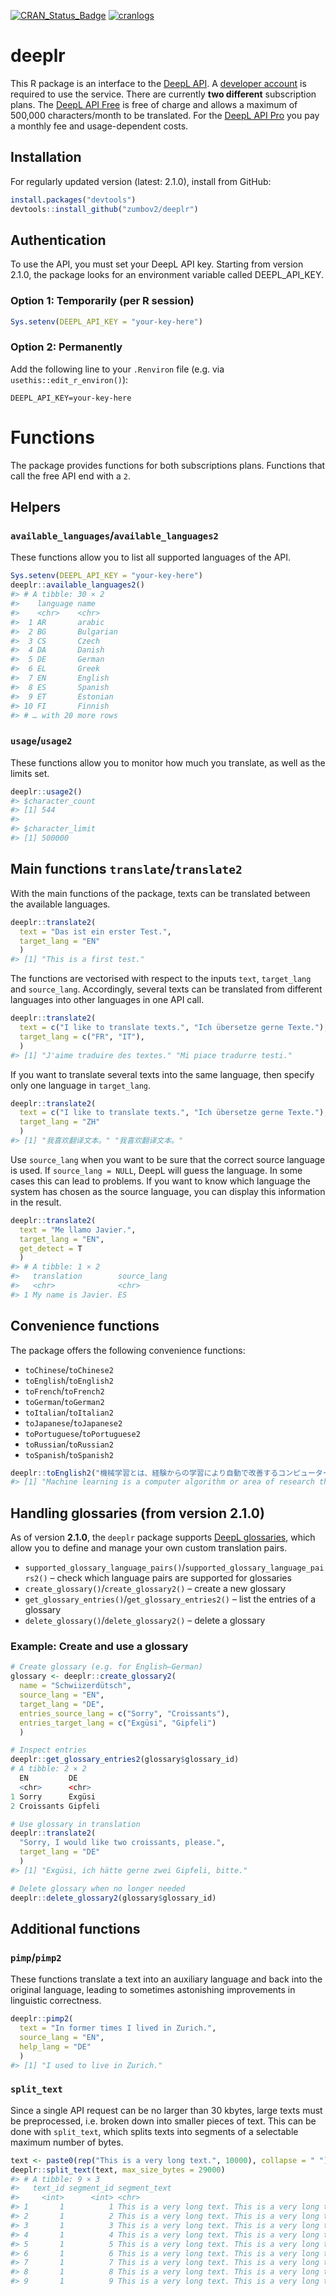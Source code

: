 [![CRAN_Status_Badge](http://www.r-pkg.org/badges/version/deeplr)](https://cran.r-project.org/package=deeplr)
[![cranlogs](https://cranlogs.r-pkg.org/badges/grand-total/deeplr)](http://cran.rstudio.com/web/packages/deeplr/index.html)

# deeplr
This R package is an interface to the [DeepL API](https://developers.deepl.com/docs). A [developer account](https://www.deepl.com/pro#developer) is required to use the service. There are currently **two different** subscription plans. The [DeepL API Free](https://www.deepl.com/pro#developer) is free of charge and allows a maximum of 500,000 characters/month to be translated. For the [DeepL API Pro](https://www.deepl.com/pro#developer) you pay a monthly fee and usage-dependent costs.

## Installation
For regularly updated version (latest: 2.1.0), install from GitHub:

```r
install.packages("devtools")
devtools::install_github("zumbov2/deeplr")
```

## Authentication
To use the API, you must set your DeepL API key. Starting from version 2.1.0, the package looks for an environment variable called DEEPL_API_KEY.

### Option 1: Temporarily (per R session)

```r
Sys.setenv(DEEPL_API_KEY = "your-key-here")
```

### Option 2: Permanently

Add the following line to your `.Renviron` file (e.g. via `usethis::edit_r_environ()`):

```
DEEPL_API_KEY=your-key-here
```

# Functions
The package provides functions for both subscriptions plans. Functions that call the free API end with a `2`.

## Helpers
### `available_languages`/`available_languages2`
These functions allow you to list all supported languages of the API.

``` r
Sys.setenv(DEEPL_API_KEY = "your-key-here")
deeplr::available_languages2()
#> # A tibble: 30 × 2
#>    language name     
#>    <chr>    <chr>    
#>  1 AR       arabic   
#>  2 BG       Bulgarian
#>  3 CS       Czech    
#>  4 DA       Danish   
#>  5 DE       German   
#>  6 EL       Greek    
#>  7 EN       English  
#>  8 ES       Spanish  
#>  9 ET       Estonian 
#> 10 FI       Finnish  
#> # … with 20 more rows
```

### `usage`/`usage2`
These functions allow you to monitor how much you translate, as well as the limits set. 

``` r
deeplr::usage2()
#> $character_count
#> [1] 544
#> 
#> $character_limit
#> [1] 500000
```

## Main functions `translate`/`translate2`
With the main functions of the package, texts can be translated between the available languages. 

``` r
deeplr::translate2(
  text = "Das ist ein erster Test.",
  target_lang = "EN"
  )
#> [1] "This is a first test."
```

The functions are vectorised with respect to the inputs `text`, `target_lang` and `source_lang`. Accordingly, several texts can be translated from different languages into other languages in one API call.

``` r
deeplr::translate2(
  text = c("I like to translate texts.", "Ich übersetze gerne Texte."),
  target_lang = c("FR", "IT"),
  )
#> [1] "J'aime traduire des textes." "Mi piace tradurre testi."
```

If you want to translate several texts into the same language, then specify only one language in `target_lang`.

``` r
deeplr::translate2(
  text = c("I like to translate texts.", "Ich übersetze gerne Texte."),
  target_lang = "ZH"
  )
#> [1] "我喜欢翻译文本。" "我喜欢翻译文本。"
```

Use `source_lang` when you want to be sure that the correct source language is used. If `source_lang = NULL`, DeepL will guess the language. In some cases this can lead to problems. If you want to know which language the system has chosen as the source language, you can display this information in the result.

``` r
deeplr::translate2(
  text = "Me llamo Javier.",
  target_lang = "EN",
  get_detect = T
  )
#> # A tibble: 1 × 2
#>   translation        source_lang
#>   <chr>              <chr>      
#> 1 My name is Javier. ES
```

## Convenience functions
The package offers the following convenience functions:

* `toChinese`/`toChinese2`
* `toEnglish`/`toEnglish2`
* `toFrench`/`toFrench2`
* `toGerman`/`toGerman2`
* `toItalian`/`toItalian2`
* `toJapanese`/`toJapanese2`
* `toPortuguese`/`toPortuguese2`
* `toRussian`/`toRussian2`
* `toSpanish`/`toSpanish2`

``` r
deeplr::toEnglish2("機械学習とは、経験からの学習により自動で改善するコンピューターアルゴリズムもしくはその研究領域で")
#> [1] "Machine learning is a computer algorithm or area of research that automatically improves by learning from experience."
```

## Handling glossaries (from version 2.1.0)

As of version **2.1.0**, the `deeplr` package supports [DeepL glossaries](https://developers.deepl.com/docs/api-reference/glossaries), which allow you to define and manage your own custom translation pairs.

* `supported_glossary_language_pairs()`/`supported_glossary_language_pairs2()` – check which language pairs are supported for glossaries
* `create_glossary()`/`create_glossary2()` – create a new glossary
* `get_glossary_entries()`/`get_glossary_entries2()` – list the entries of a glossary
* `delete_glossary()`/`delete_glossary2()` – delete a glossary

### Example: Create and use a glossary

``` r
# Create glossary (e.g. for English–German)
glossary <- deeplr::create_glossary2(
  name = "Schwiizerdütsch",
  source_lang = "EN",
  target_lang = "DE",
  entries_source_lang = c("Sorry", "Croissants"),
  entries_target_lang = c("Exgüsi", "Gipfeli")
  )

# Inspect entries
deeplr::get_glossary_entries2(glossary$glossary_id)
# A tibble: 2 × 2
  EN         DE   
  <chr>      <chr>
1 Sorry      Exgüsi
2 Croissants Gipfeli

# Use glossary in translation
deeplr::translate2(
  "Sorry, I would like two croissants, please.", 
  target_lang = "DE"
  )
#> [1] "Exgüsi, ich hätte gerne zwei Gipfeli, bitte."

# Delete glossary when no longer needed
deeplr::delete_glossary2(glossary$glossary_id)
```

## Additional functions
### `pimp`/`pimp2`
These functions translate a text into an auxiliary language and back into the original language, leading to sometimes astonishing improvements in linguistic correctness.

``` r
deeplr::pimp2(
  text = "In former times I lived in Zurich.",
  source_lang = "EN",
  help_lang = "DE"
  )
#> [1] "I used to live in Zurich."
```

### `split_text`
Since a single API request can be no larger than 30 kbytes, large texts must be preprocessed, i.e. broken down into smaller pieces of text. This can be done with `split_text`, which splits texts into segments of a selectable maximum number of bytes.
``` r
text <- paste0(rep("This is a very long text.", 10000), collapse = " ")
deeplr::split_text(text, max_size_bytes = 29000)
#> # A tibble: 9 × 3
#>   text_id segment_id segment_text                                               
#>     <int>      <int> <chr>                                                      
#> 1       1          1 This is a very long text. This is a very long text. This i…
#> 2       1          2 This is a very long text. This is a very long text. This i…
#> 3       1          3 This is a very long text. This is a very long text. This i…
#> 4       1          4 This is a very long text. This is a very long text. This i…
#> 5       1          5 This is a very long text. This is a very long text. This i…
#> 6       1          6 This is a very long text. This is a very long text. This i…
#> 7       1          7 This is a very long text. This is a very long text. This i…
#> 8       1          8 This is a very long text. This is a very long text. This i…
#> 9       1          9 This is a very long text. This is a very long text. This i…
```





